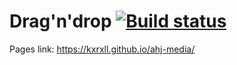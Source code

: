# Drag'n'drop [![Build status](https://ci.appveyor.com/api/projects/status/whk49f46dmo72f77?svg=true)](https://ci.appveyor.com/project/kxrxll/ahj-media)

Pages link: https://kxrxll.github.io/ahj-media/
